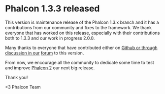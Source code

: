 Phalcon 1.3.3 released
======================

This version is maintenance release of the Phalcon 1.3.x branch and it has a contributions from our community and fixes to the framework. We thank everyone that has worked on this release, especially with their contributions both to 1.3.3 and our work in progress 2.0.0.

Many thanks to everyone that have contributed either on [Github or through discussion in our](https://github.com/phalcon/cphalcon) [forum](http://forum.phalconphp.com/) to this version.

From now, we encourage all the community to dedicate some time to test and improve [Phalcon 2](http://blog.phalconphp.com/post/95931229730/phalcon-2-beta-2-available) our next big release.

Thank you!


<3 Phalcon Team
